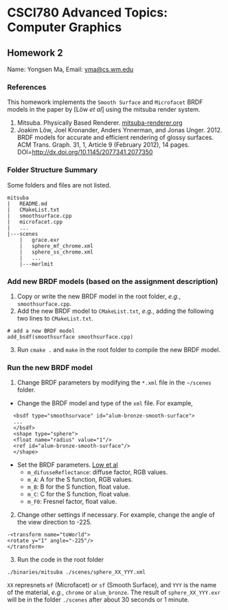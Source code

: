 # CSCI780 Advanced Topics: Computer Graphics

## Homework 2

Name: Yongsen Ma, Email: yma@cs.wm.edu

### References

This homework implements the `Smooth Surface` and `Microfacet` BRDF models in the paper by [Löw *et al*] using the mitsuba render system.

1. Mitsuba. Physically Based Renderer. [mitsuba-renderer.org](https://www.mitsuba-renderer.org)
2. Joakim Löw, Joel Kronander, Anders Ynnerman, and Jonas Unger. 2012. BRDF models for accurate and efficient rendering of glossy surfaces. ACM Trans. Graph. 31, 1, Article 9 (February 2012), 14 pages. DOI=http://dx.doi.org/10.1145/2077341.2077350

### Folder Structure Summary

Some folders and files are not listed.
```
mitsuba
|	README.md
|	CMakeList.txt
|	smoothsurface.cpp
|	microfacet.cpp
|	...
|---scenes
	|	grace.exr
	|	sphere_mf_chrome.xml
	|	sphere_ss_chrome.xml
	|	...
	|---merlmit

```

### Add new BRDF models (based on the assignment description)
1. Copy or write the new BRDF model in the root folder, *e.g.*, `smoothsurface.cpp`.
2. Add the new BRDF model to `CMakeList.txt`, *e.g.*, adding the following two lines to `CMakeList.txt`.
```
# add a new BRDF model
add_bsdf(smoothsurface smoothsurface.cpp)
```
3. Run `cmake .` and `make` in the root folder to compile the new BRDF model.

### Run the new BRDF model
1. Change BRDF parameters by modifying the `*.xml` file in the `~/scenes` folder.
  - Change the BRDF model and type of the `xml` file. For example,
  ```
	<bsdf type="smoothsurvace" id="alum-bronze-smooth-surface">
	...
	</bsdf>
	<shape type="sphere">
	<float name="radius" value="1"/>
	<ref id="alum-bronze-smooth-surface"/>
	</shape>
  ```
  - Set the BRDF parameters. [Low et al](http://dl.acm.org/citation.cfm?id=2077350)
    * `m_difusseReflectance`: diffuse factor, RGB values.
    * `m_A`: A for the S function, RGB values.
    * `m_B`: B for the S function, float value.
    * `m_C`: C for the S function, float value.
    * `m_F0`: Fresnel factor, float value.

2. Change other settings if necessary. For example, change the angle of the view direction to -225.
```
-<transform name="toWorld">
<rotate y="1" angle="-225"/>
</transform>
```
3. Run the code in the root folder
```
./binaries/mitsuba ./scenes/sphere_XX_YYY.xml
```
`XX` represnets `mf` (Microfacet) or `sf` (Smooth Surface), and `YYY` is the name of the material, *e.g.*, `chrome` or `alum_bronze`. The result of `sphere_XX_YYY.exr` will be in the folder `./scenes` after about 30 seconds or 1 minute.
